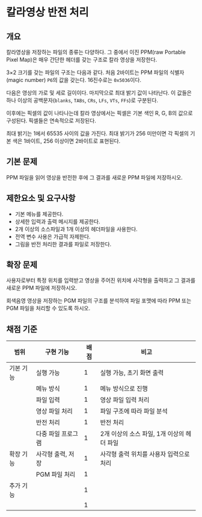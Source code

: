 # 칼라영상 반전 처리

## 개요
칼라영상을 저장하는 파일의 종류는 다양하다. 그 중에서 이진 PPM(raw Portable Pixel Map)은 매우 간단한 헤더를 갖는 구조로 칼라 영상을 저장한다.

3×2 크기를 갖는 파일의 구조는 다음과 같다. 처음 2바이트는 PPM 파일의 식별자(magic number) `P6`의 값을 갖는다. 16진수로는 `0x5036`이다.

다음은 영상의 가로 및 세로 길이이다. 마지막으로 최대 밝기 값이 나타난다. 이 값들은 하나 이상의 공백문자(`blanks`, `TABs`, `CRs`, `LFs`, `VTs`, `FFs`)로 구분된다.

이후에는 픽셀의 값이 나타나는데 칼라 영상에서는 픽셀은 기본 색인 R, G, B의 값으로 구성된다. 픽셀들은 연속적으로 저장된다.

최대 밝기는 1에서 65535 사이의 값을 가진다. 최대 밝기가 256 미만이면 각 픽셀의 기본 색은 1바이트, 256 이상이면 2바이트로 표현된다.

## 기본 문제
PPM 파일을 읽어 영상을 반전한 후에 그 결과를 새로운 PPM 파일에 저장하시오.

## 제한요소 및 요구사항
* 기본 메뉴를 제공한다.
* 상세한 입력과 출력 메시지를 제공한다.
* 2개 이상의 소스파일과 1개 이상의 헤더파일을 사용한다.
* 전역 변수 사용은 가급적 자제한다.
* 그림을 반전 처리한 결과를 파일로 저장한다.

## 확장 문제
사용자로부터 특정 위치를 입력받고 영상을 주어진 위치에 사각형을 출력하고 그 결과를 새로운 PPM 파일에 저장하시오.

회색음영 영상을 저장하는 PGM 파일의 구조를 분석하여 파일 포맷에 따라 PPM 또는 PGM 파일을 처리할 수 있도록 하시오.

## 채점 기준
|범위|구현 기능|배점|비고|
|---|-----|---|----------|
| 기본 기능 | 실행 가능 | 1 | 실행 가능, 초기 화면 출력 |
| | 메뉴 방식 | 1 | 메뉴 방식으로 진행 |
| | 파일 입력 | 1 | 영상 파일 입력 처리 |
| | 영상 파일 처리 | 1 | 파일 구조에 따라 파일 분석 |
| | 반전 처리 | 1 | 반전 처리 |
| | 다중 파일 프로그램 | 1 | 2개 이상의 소스 파일, 1개 이상의 헤더 파일 |
| 확장 기능 | 사각형 출력, 저장 | 1 | 사각형 출력 위치를 사용자 입력으로 처리 |
| | PGM 파일 처리 | 1 |
| 추가 기능 | | 1 | |
| | | 1 | |
